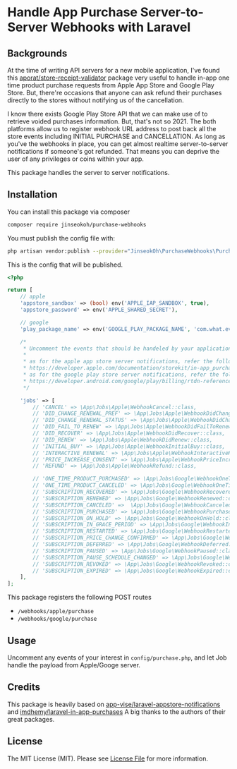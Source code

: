 # Handle App Purchase Server-to-Server Webhooks with Laravel

## Backgrounds

At the time of writing API servers for a new mobile application, I've found this [aporat/store-receipt-validator](https://github.com/aporat/store-receipt-validator) package very useful to handle in-app one time product purchase requests from Apple App Store and Google Play Store. But, there're occasions that anyone can ask refund their purchases directly to the stores without notifying us of the cancellation.

I know there exists Google Play Store API that we can make use of to retrieve voided purchases information. But, that's not so 2021. The both platforms allow us to register webhook URL address to post back all the store events including INITIAL PURCHASE and CANCELLATION. As long as you've the webhooks in place, you can get almost realtime server-to-server notifications if someone's got refunded. That means you can deprive the user of any privileges or coins within your app.

This package handles the server to server notifications.

## Installation

You can install this package via composer

```bash
composer require jinseokoh/purchase-webhooks 
 ```

You must publish the config file with:

```bash
php artisan vendor:publish --provider="JinseokOh\PurchaseWebhooks\PurchaseWebhooksServiceProvider" --tag="config" 
 ```

This is the config that will be published.

```php
<?php

return [
    // apple
    'appstore_sandbox' => (bool) env('APPLE_IAP_SANDBOX', true),
    'appstore_password' => env('APPLE_SHARED_SECRET'),

    // google
    'play_package_name' => env('GOOGLE_PLAY_PACKAGE_NAME', 'com.what.ever'),

    /*
     * Uncomment the events that should be handeled by your application.
     *
     * as for the apple app store server notifications, refer the following docs
     * https://developer.apple.com/documentation/storekit/in-app_purchase/enabling_server-to-server_notifications
     * as for the google play store server notifications, refer the following docs
     * https://developer.android.com/google/play/billing/rtdn-reference
     */

    'jobs' => [
        // 'CANCEL' => \App\Jobs\Apple\WebhookCancel::class,
        // 'DID_CHANGE_RENEWAL_PREF' => \App\Jobs\Apple\WebhookDidChangeRenewalPref::class,
        // 'DID_CHANGE_RENEWAL_STATUS' => \App\Jobs\Apple\WebhookDidChangeRenewalStatus::class,
        // 'DID_FAIL_TO_RENEW' => \App\Jobs\Apple\WebhookDidFailToRenew::class,
        // 'DID_RECOVER' => \App\Jobs\Apple\WebhookDidRecover::class,
        // 'DID_RENEW' => \App\Jobs\Apple\WebhookDidRenew::class,
        // 'INITIAL_BUY' => \App\Jobs\Apple\WebhookInitialBuy::class,
        // 'INTERACTIVE_RENEWAL' => \App\Jobs\Apple\WebhookInteractiveRenewal::class,
        // 'PRICE_INCREASE_CONSENT' => \App\Jobs\Apple\WebhookPriceIncreaseConsent::class,
        // 'REFUND' => \App\Jobs\Apple\WebhookRefund::class,

        // 'ONE_TIME_PRODUCT_PURCHASED' => \App\Jobs\Google\WebhookOneTimeProductPurchased::class,
        // 'ONE_TIME_PRODUCT_CANCELED' => \App\Jobs\Google\WebhookOneTimeProductCanceled::class,
        // 'SUBSCRIPTION_RECOVERED' => \App\Jobs\Google\WebhookRecovered::class,
        // 'SUBSCRIPTION_RENEWED' => \App\Jobs\Google\WebhookRenewed::class,
        // 'SUBSCRIPTION_CANCELED' =>  \App\Jobs\Google\WebhookCanceled::class,
        // 'SUBSCRIPTION_PURCHASED' => \App\Jobs\Google\WebhookPurchased::class,
        // 'SUBSCRIPTION_ON_HOLD' => \App\Jobs\Google\WebhookOnHold::class,
        // 'SUBSCRIPTION_IN_GRACE_PERIOD' => \App\Jobs\Google\WebhookInGracePeriod::class,
        // 'SUBSCRIPTION_RESTARTED' => \App\Jobs\Google\WebhookRestarted::class,
        // 'SUBSCRIPTION_PRICE_CHANGE_CONFIRMED' => \App\Jobs\Google\WebhookPriceChangeConfirmed::class,
        // 'SUBSCRIPTION_DEFERRED' => \App\Jobs\Google\WebhookDeferred::class,
        // 'SUBSCRIPTION_PAUSED' => \App\Jobs\Google\WebhookPaused::class,
        // 'SUBSCRIPTION_PAUSE_SCHEDULE_CHANGED' => \App\Jobs\Google\WebhookPauseScheduleChanged::class,
        // 'SUBSCRIPTION_REVOKED' => \App\Jobs\Google\WebhookRevoked::class,
        // 'SUBSCRIPTION_EXPIRED' => \App\Jobs\Google\WebhookExpired::class
    ],
];
```

This package registers the following POST routes

- `/webhooks/apple/purchase`
- `/webhooks/google/purchase`

## Usage

Uncomment any events of your interest in `config/purchase.php`, and let Job handle the payload from Apple/Googe server.

## Credits

This package is heavily based on [app-vise/laravel-appstore-notifications](https://github.com/app-vise/laravel-appstore-notifications) and [imdhemy/laravel-in-app-purchases](https://github.com/imdhemy/laravel-in-app-purchases) A big thanks to the authors of their great packages.

## License

The MIT License (MIT). Please see [License File](LICENSE.md) for more information.
